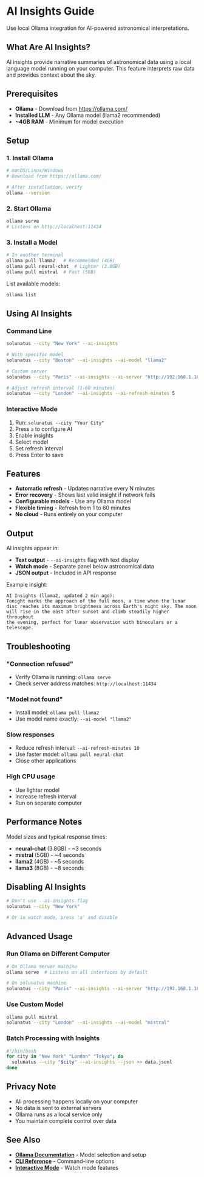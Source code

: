 # AI Insights Guide

Use local Ollama integration for AI-powered astronomical interpretations.

## What Are AI Insights?

AI insights provide narrative summaries of astronomical data using a local language model running on your computer. This feature interprets raw data and provides context about the sky.

## Prerequisites

- **Ollama** - Download from https://ollama.com/
- **Installed LLM** - Any Ollama model (llama2 recommended)
- **~4GB RAM** - Minimum for model execution

## Setup

### 1. Install Ollama

```bash
# macOS/Linux/Windows
# Download from https://ollama.com/

# After installation, verify
ollama --version
```

### 2. Start Ollama

```bash
ollama serve
# Listens on http://localhost:11434
```

### 3. Install a Model

```bash
# In another terminal
ollama pull llama2   # Recommended (4GB)
ollama pull neural-chat  # Lighter (3.8GB)
ollama pull mistral  # Fast (5GB)
```

List available models:
```bash
ollama list
```

## Using AI Insights

### Command Line

```bash
solunatus --city "New York" --ai-insights

# With specific model
solunatus --city "Boston" --ai-insights --ai-model "llama2"

# Custom server
solunatus --city "Paris" --ai-insights --ai-server "http://192.168.1.100:11434"

# Adjust refresh interval (1-60 minutes)
solunatus --city "London" --ai-insights --ai-refresh-minutes 5
```

### Interactive Mode

1. Run: `solunatus --city "Your City"`
2. Press `a` to configure AI
3. Enable insights
4. Select model
5. Set refresh interval
6. Press Enter to save

## Features

- **Automatic refresh** - Updates narrative every N minutes
- **Error recovery** - Shows last valid insight if network fails
- **Configurable models** - Use any Ollama model
- **Flexible timing** - Refresh from 1 to 60 minutes
- **No cloud** - Runs entirely on your computer

## Output

AI insights appear in:

- **Text output** - `--ai-insights` flag with text display
- **Watch mode** - Separate panel below astronomical data
- **JSON output** - Included in API response

Example insight:
```
AI Insights (llama2, updated 2 min ago):
Tonight marks the approach of the full moon, a time when the lunar 
disc reaches its maximum brightness across Earth's night sky. The moon 
will rise in the east after sunset and climb steadily higher throughout 
the evening, perfect for lunar observation with binoculars or a telescope.
```

## Troubleshooting

### "Connection refused"
- Verify Ollama is running: `ollama serve`
- Check server address matches: `http://localhost:11434`

### "Model not found"
- Install model: `ollama pull llama2`
- Use model name exactly: `--ai-model "llama2"`

### Slow responses
- Reduce refresh interval: `--ai-refresh-minutes 10`
- Use faster model: `ollama pull neural-chat`
- Close other applications

### High CPU usage
- Use lighter model
- Increase refresh interval
- Run on separate computer

## Performance Notes

Model sizes and typical response times:
- **neural-chat** (3.8GB) - ~3 seconds
- **mistral** (5GB) - ~4 seconds
- **llama2** (4GB) - ~5 seconds
- **llama3** (8GB) - ~8 seconds

## Disabling AI Insights

```bash
# Don't use --ai-insights flag
solunatus --city "New York"

# Or in watch mode, press 'a' and disable
```

## Advanced Usage

### Run Ollama on Different Computer

```bash
# On Ollama server machine
ollama serve  # Listens on all interfaces by default

# On solunatus machine
solunatus --city "Paris" --ai-insights --ai-server "http://192.168.1.100:11434"
```

### Use Custom Model

```bash
ollama pull mistral
solunatus --city "London" --ai-insights --ai-model "mistral"
```

### Batch Processing with Insights

```bash
#!/bin/bash
for city in "New York" "London" "Tokyo"; do
  solunatus --city "$city" --ai-insights --json >> data.jsonl
done
```

## Privacy Note

- All processing happens locally on your computer
- No data is sent to external servers
- Ollama runs as a local service only
- You maintain complete control over data

## See Also

- **[Ollama Documentation](https://ollama.com/)** - Model selection and setup
- **[CLI Reference](cli-reference.md)** - Command-line options
- **[Interactive Mode](interactive-mode.md)** - Watch mode features
